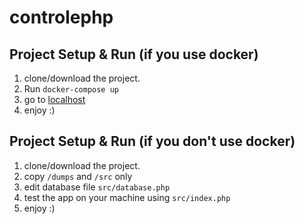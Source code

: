 # controlephp

## Project Setup & Run (if you use docker)
1. clone/download the project.
2. Run `docker-compose up`
3. go to [localhost](localhost:80)
4. enjoy :)

## Project Setup & Run (if you don't use docker)
1. clone/download the project.
2. copy `/dumps` and `/src` only
3. edit database file `src/database.php`
4. test the app on your machine using `src/index.php`
5. enjoy :)